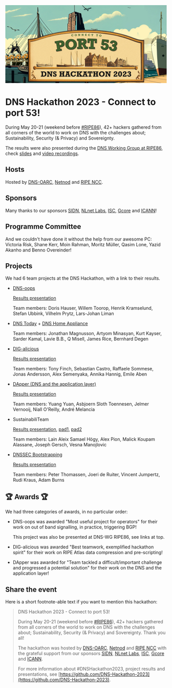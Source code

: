 ![DNS Hackathon 2023](/Netnod-Hackathon-Banner-1-1200x580.jpg)

# DNS Hackathon 2023 - Connect to port 53!

During May 20-21 (weekend before [#RIPE86](https://ripe86.ripe.net/)), 42+ hackers gathered from all corners of the world to work on DNS with the challenges about; Sustainability, Security (& Privacy) and Sovereignty.

The results were also presented during the [DNS Working Group at RIPE86](https://ripe86.ripe.net/programme/meeting-plan/dns-wg/), check [slides](https://ripe86.ripe.net/wp-content/uploads/presentations/124-port53-hackathon-dns-oops-spuaur5ebpbb3g67hs3fms1epy.pdf) and [video recordings](https://ripe86.ripe.net/archives/video/1082).

## Hosts

Hosted by [DNS-OARC](https://www.dns-oarc.net/), [Netnod](https://www.netnod.se/) and [RIPE NCC](https://www.ripe.net/).

## Sponsors

Many thanks to our sponsors [SIDN](https://www.sidn.nl/), [NLnet Labs](https://nlnetlabs.nl/), [ISC](https://www.isc.org/), [Gcore](https://gcore.com/) and [ICANN](https://www.icann.org/)!

## Programme Committee

And we couldn't have done it without the help from our awesome PC: Victoria Risk, Shane Kerr, Moin Rahman, Moritz Müller, Qasim Lone, Yazid Akanho and Benno Overeinder!

## Projects

We had 6 team projects at the DNS Hackathon, with a link to their results.

- [DNS-oops](https://github.com/DNS-Hackathon-2023/DNS-oops)

  [Results presentation](https://github.com/DNS-Hackathon-2023/DNS-oops/blob/main/presentation/hackathon-dns-oops.pdf)

  Team members: Doris Hauser, Willem Toorop, Henrik Kramselund, Stefan Ubbink, Vilhelm Prytz, Lars-Johan Liman

- [DNS Today](https://github.com/DNS-Hackathon-2023/DNS-Today) + [DNS Home Appliance](https://github.com/DNS-Hackathon-2023/DNS-Home-Appliance)

  Team members: Jonathan Magnusson, Artyom Minasyan, Kurt Kayser, Sarder Kamal, Lavie B.B., Q Misell, James Rice, Bernhard Degen

- [DIG-alicious](https://github.com/DNS-Hackathon-2023/diggin-in)

  [Results presentation](https://github.com/DNS-Hackathon-2023/diggin-in/blob/main/diglicious-hackathon-2023.pdf)

  Team members: Tony Finch, Sebastian Castro, Raffaele Sommese, Jonas Andersson, Alex Semenyaka, Annika Hannig, Emile Aben

- [DApper (DNS and the application layer)](https://github.com/DNS-Hackathon-2023/DApper)

  [Results presentation](https://github.com/DNS-Hackathon-2023/DApper/blob/main/DApper.pdf)

  Team members: Yuang Yuan, Asbjoern Sloth Toennesen, Jelmer Vernooij, Niall O'Reilly, André Melancia

- SustainabiliTeam

  [Results presentation](https://github.com/DNS-Hackathon-2023/.github/files/11524710/SustainabilitTeam-presentationfinalfinal2nowreallydone_FINAL.pdf), [pad1](https://pad.chalec.org/p/a129ripe-86-hackathon), [pad2](https://pad.chalec.org/p/a129ripe-86-hackathonpapercopy)

  Team members: Lain Aleix Samael Högy, Alex Pion, Malick Koupam Alassane, Joseph Gersch, Vesna Manojlovic

- [DNSSEC Bootstrapping](https://github.com/DNS-Hackathon-2023/DNSSEC-Bootstrapping)

  [Results presentation](https://github.com/DNS-Hackathon-2023/DNSSEC-Bootstrapping/blob/main/Presentation.pdf)

  Team members: Peter Thomassen, Joeri de Ruiter, Vincent Jumpertz, Rudi Kraus, Adam Burns

## 🏆️ Awards 🏆️

We had three categories of awards, in no particular order:

- DNS-oops was awarded "Most useful project for operators" for their work on out of band signalling, in practice, triggering BGP!

  This project was also be presented at DNS-WG RIPE86, see links at top.

- DIG-alicious was awarded "Best teamwork, exemplified hackathon spirit" for their work on RIPE Atlas data compression and pre-scripting!

- DApper was awarded for "Team tackled a difficult/important challenge and progressed a potential solution" for their work on the DNS and the application layer!

## Share the event

Here is a short footnote-able text if you want to mention this hackathon:

> DNS Hackathon 2023 - Connect to port 53!
>
> During May 20-21 (weekend before [#RIPE86](https://ripe86.ripe.net/)), 42+ hackers gathered from all corners of the world to work on DNS with the challenges about; Sustainability, Security (& Privacy) and Sovereignty. Thank you all!
>
> The hackathon was hosted by [DNS-OARC](https://www.dns-oarc.net/), [Netnod](https://www.netnod.se/) and [RIPE NCC](https://www.ripe.net/) with the grateful support from our sponsors [SIDN](https://www.sidn.nl/), [NLnet Labs](https://nlnetlabs.nl/), [ISC](https://www.isc.org/), [Gcore](https://gcore.com/) and [ICANN](https://www.icann.org/).
>
> For more information about #DNSHackathon2023, project results and presentations, see [https://github.com/DNS-Hackathon-2023](https://github.com/DNS-Hackathon-2023).
